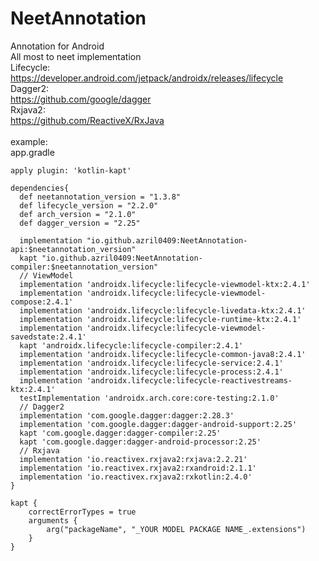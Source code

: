 # NeetAnnotation
Annotation for Android<br>
All most to neet implementation<br>
Lifecycle:<br>
https://developer.android.com/jetpack/androidx/releases/lifecycle<br>
Dagger2:<br>
https://github.com/google/dagger<br>
Rxjava2:<br>
https://github.com/ReactiveX/RxJava<br>
<br>
example:<br>
app.gradle<br>
```
apply plugin: 'kotlin-kapt'

dependencies{
  def neetannotation_version = "1.3.8"
  def lifecycle_version = "2.2.0"
  def arch_version = "2.1.0"
  def dagger_version = "2.25"
  
  implementation "io.github.azril0409:NeetAnnotation-api:$neetannotation_version"
  kapt "io.github.azril0409:NeetAnnotation-compiler:$neetannotation_version"
  // ViewModel
  implementation 'androidx.lifecycle:lifecycle-viewmodel-ktx:2.4.1'
  implementation 'androidx.lifecycle:lifecycle-viewmodel-compose:2.4.1'
  implementation 'androidx.lifecycle:lifecycle-livedata-ktx:2.4.1'
  implementation 'androidx.lifecycle:lifecycle-runtime-ktx:2.4.1'
  implementation 'androidx.lifecycle:lifecycle-viewmodel-savedstate:2.4.1'
  kapt 'androidx.lifecycle:lifecycle-compiler:2.4.1'
  implementation 'androidx.lifecycle:lifecycle-common-java8:2.4.1'
  implementation 'androidx.lifecycle:lifecycle-service:2.4.1'
  implementation 'androidx.lifecycle:lifecycle-process:2.4.1'
  implementation 'androidx.lifecycle:lifecycle-reactivestreams-ktx:2.4.1'
  testImplementation 'androidx.arch.core:core-testing:2.1.0'
  // Dagger2
  implementation 'com.google.dagger:dagger:2.28.3'
  implementation 'com.google.dagger:dagger-android-support:2.25'
  kapt 'com.google.dagger:dagger-compiler:2.25'
  kapt 'com.google.dagger:dagger-android-processor:2.25'
  // Rxjava
  implementation 'io.reactivex.rxjava2:rxjava:2.2.21'
  implementation 'io.reactivex.rxjava2:rxandroid:2.1.1'
  implementation 'io.reactivex.rxjava2:rxkotlin:2.4.0'
}

kapt {
    correctErrorTypes = true
    arguments {
        arg("packageName", "_YOUR MODEL PACKAGE NAME_.extensions")
    }
}
```
